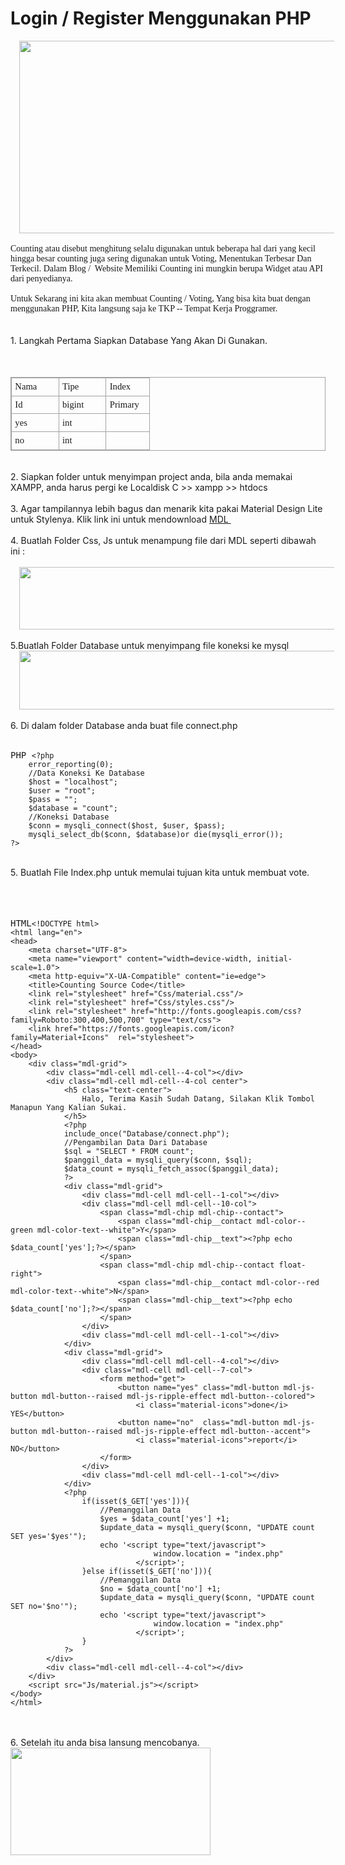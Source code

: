 # Login / Register Menggunakan PHP
<div class="separator" style="clear: both; text-align: center;">
<a href="https://4.bp.blogspot.com/-e9CBKYV5WG4/XMATJ2cpiXI/AAAAAAAABIQ/6QAx6qtFC4A5ZrYhszZ59GtXR_T-KgjAwCLcBGAs/s1600/HTML%2B_%2BCSS%2B_%2BJAVASCRIPT%2B_%2BPHP.jpg" imageanchor="1" style="margin-left: 1em; margin-right: 1em;"><img border="0" data-original-height="650" data-original-width="1350" height="308" src="https://4.bp.blogspot.com/-e9CBKYV5WG4/XMATJ2cpiXI/AAAAAAAABIQ/6QAx6qtFC4A5ZrYhszZ59GtXR_T-KgjAwCLcBGAs/s640/HTML%2B_%2BCSS%2B_%2BJAVASCRIPT%2B_%2BPHP.jpg" width="640" /></a></div>
<br />
<div lang="id" style="font-family: calibri; margin: 0in;">
Counting
atau disebut menghitung selalu digunakan untuk beberapa hal dari yang kecil
hingga besar counting juga sering digunakan untuk Voting, Menentukan Terbesar
Dan Terkecil. Dalam Blog /<span style="mso-spacerun: yes;">&nbsp; </span>Website
Memiliki Counting ini mungkin berupa Widget atau API dari penyedianya.</div>
<div lang="id" style="font-family: calibri; margin: 0in;">
<br /></div>
<div lang="id" style="font-family: calibri; margin: 0in;">
Untuk
Sekarang ini kita akan membuat Counting / Voting, Yang bisa kita buat dengan
menggunakan PHP, Kita langsung saja ke TKP -- Tempat Kerja Proggramer.</div>
<br />
<br />
1. Langkah Pertama Siapkan Database Yang Akan Di Gunakan.<br />
<br />
<br />
<div style="direction: ltr;">
<table border="1" cellpadding="0" cellspacing="0" style="border-collapse: collapse; border-color: #A3A3A3; border-style: solid; border-width: 1pt; direction: ltr;" summary="" title="" valign="top">
 <tbody>
<tr>
  <td style="border-color: #A3A3A3; border-style: solid; border-width: 1pt; padding: 4pt 4pt 4pt 4pt; vertical-align: top; width: .6673in;"><div lang="id" style="font-family: Calibri; font-size: 11.0pt; margin: 0in;">
Nama</div>
</td>
  <td style="border-color: #A3A3A3; border-style: solid; border-width: 1pt; padding: 4pt 4pt 4pt 4pt; vertical-align: top; width: .6673in;"><div lang="id" style="font-family: Calibri; font-size: 11.0pt; margin: 0in;">
Tipe</div>
</td>
  <td style="border-color: #A3A3A3; border-style: solid; border-width: 1pt; padding: 4pt 4pt 4pt 4pt; vertical-align: top; width: .5in;"><div lang="id" style="font-family: Calibri; font-size: 11.0pt; margin: 0in;">
Index</div>
</td>
 </tr>
<tr>
  <td style="border-color: #A3A3A3; border-style: solid; border-width: 1pt; padding: 4pt 4pt 4pt 4pt; vertical-align: top; width: .6673in;"><div lang="id" style="font-family: Calibri; font-size: 11.0pt; margin: 0in;">
Id</div>
</td>
  <td style="border-color: #A3A3A3; border-style: solid; border-width: 1pt; padding: 4pt 4pt 4pt 4pt; vertical-align: top; width: .6673in;"><div lang="id" style="font-family: Calibri; font-size: 11.0pt; margin: 0in;">
bigint</div>
</td>
  <td style="border-color: #A3A3A3; border-style: solid; border-width: 1pt; padding: 4pt 4pt 4pt 4pt; vertical-align: top; width: .6034in;"><div lang="id" style="font-family: Calibri; font-size: 11.0pt; margin: 0in;">
Primary</div>
</td>
 </tr>
<tr>
  <td style="border-color: #A3A3A3; border-style: solid; border-width: 1pt; padding: 4pt 4pt 4pt 4pt; vertical-align: top; width: .6673in;"><div lang="id" style="font-family: Calibri; font-size: 11.0pt; margin: 0in;">
yes</div>
</td>
  <td style="border-color: #A3A3A3; border-style: solid; border-width: 1pt; padding: 4pt 4pt 4pt 4pt; vertical-align: top; width: .6673in;"><div lang="id" style="font-family: Calibri; font-size: 11.0pt; margin: 0in;">
int</div>
</td>
  <td style="border-color: #A3A3A3; border-style: solid; border-width: 1pt; padding: 4pt 4pt 4pt 4pt; vertical-align: top; width: .5in;"><div lang="id" style="font-family: Calibri; font-size: 11.0pt; margin: 0in;">
<br /></div>
</td>
 </tr>
<tr>
  <td style="border-color: #A3A3A3; border-style: solid; border-width: 1pt; padding: 4pt 4pt 4pt 4pt; vertical-align: top; width: .6673in;"><div lang="id" style="font-family: Calibri; font-size: 11.0pt; margin: 0in;">
no</div>
</td>
  <td style="border-color: #A3A3A3; border-style: solid; border-width: 1pt; padding: 4pt 4pt 4pt 4pt; vertical-align: top; width: .6673in;"><div lang="id" style="font-family: Calibri; font-size: 11.0pt; margin: 0in;">
int</div>
</td>
  <td style="border-color: #A3A3A3; border-style: solid; border-width: 1pt; padding: 4pt 4pt 4pt 4pt; vertical-align: top; width: .5in;"><div lang="id" style="font-family: Calibri; font-size: 11.0pt; margin: 0in;">
<br /></div>
</td>
 </tr>
</tbody></table>
<br /></div>
<div style="direction: ltr;">
2. Siapkan folder untuk menyimpan project anda, bila anda memakai XAMPP, anda harus pergi ke Localdisk C &gt;&gt; xampp &gt;&gt; htdocs</div>
<div style="direction: ltr;">
<br /></div>
<div style="direction: ltr;">
3. Agar tampilannya lebih bagus dan menarik kita pakai Material Design Lite untuk Stylenya. Klik link ini untuk mendownload <a href="http://4to.xyz/NVe" rel="nofollow" target="_blank">MDL&nbsp;</a></div>
<div style="direction: ltr;">
<br /></div>
<div style="direction: ltr;">
4. Buatlah Folder Css, Js untuk menampung file dari MDL seperti dibawah ini :</div>
<div style="direction: ltr;">
<br /></div>
<div class="separator" style="clear: both; text-align: center;">
<a href="https://4.bp.blogspot.com/-M7C1Dh1YEg8/XMAM0Xu7-nI/AAAAAAAABHc/qL_WV1_4Kooj2q_HUnbR_xHzthnlbmoOQCLcBGAs/s1600/Gambar%2Btidak%2Bberjudul.png" imageanchor="1" style="margin-left: 1em; margin-right: 1em;"><img border="0" data-original-height="98" data-original-width="625" height="100" src="https://4.bp.blogspot.com/-M7C1Dh1YEg8/XMAM0Xu7-nI/AAAAAAAABHc/qL_WV1_4Kooj2q_HUnbR_xHzthnlbmoOQCLcBGAs/s640/Gambar%2Btidak%2Bberjudul.png" width="640" /></a></div>
<div class="separator" style="clear: both; text-align: center;">
</div>
<div style="direction: ltr;">
<br /></div>
<div style="direction: ltr;">
5.Buatlah Folder Database untuk menyimpang file koneksi ke mysql<br />
<div class="separator" style="clear: both; text-align: center;">
<a href="https://1.bp.blogspot.com/-88tlf3YSD9M/XMAUbojOdkI/AAAAAAAABIc/IFPtw6iy4W8TMc25Iej9YRjbZ20eC7nugCLcBGAs/s1600/Gambar%2Btidak%2Bberjsaudul.png" imageanchor="1" style="margin-left: 1em; margin-right: 1em;"><img border="0" data-original-height="94" data-original-width="630" height="94" src="https://1.bp.blogspot.com/-88tlf3YSD9M/XMAUbojOdkI/AAAAAAAABIc/IFPtw6iy4W8TMc25Iej9YRjbZ20eC7nugCLcBGAs/s640/Gambar%2Btidak%2Bberjsaudul.png" width="640" /></a></div>
<br />
6. Di dalam folder Database anda buat file connect.php<br />
<br />
<pre class="code code-php"><label>PHP </label><code>&lt;?php
    error_reporting(0);
    //Data Koneksi Ke Database
    $host = "localhost";
    $user = "root";
    $pass = "";
    $database = "count";
    //Koneksi Database
    $conn = mysqli_connect($host, $user, $pass);
    mysqli_select_db($conn, $database)or die(mysqli_error());
?&gt;</code></pre>
<br />
5. Buatlah File Index.php untuk memulai tujuan kita untuk membuat vote.</div>
<div style="direction: ltr;">
<br /></div>
<div style="direction: ltr;">
<br /></div>
<br />
<pre class="code code-html"><label>HTML</label><code>&lt;!DOCTYPE html&gt;
&lt;html lang="en"&gt;
&lt;head&gt;
    &lt;meta charset="UTF-8"&gt;
    &lt;meta name="viewport" content="width=device-width, initial-scale=1.0"&gt;
    &lt;meta http-equiv="X-UA-Compatible" content="ie=edge"&gt;
    &lt;title&gt;Counting Source Code&lt;/title&gt;
    &lt;link rel="stylesheet" href="Css/material.css"/&gt;
    &lt;link rel="stylesheet" href="Css/styles.css"/&gt;
    &lt;link rel="stylesheet" href="http://fonts.googleapis.com/css?family=Roboto:300,400,500,700" type="text/css"&gt;
    &lt;link href="https://fonts.googleapis.com/icon?family=Material+Icons"  rel="stylesheet"&gt;
&lt;/head&gt;
&lt;body&gt;
    &lt;div class="mdl-grid"&gt;
        &lt;div class="mdl-cell mdl-cell--4-col"&gt;&lt;/div&gt;
        &lt;div class="mdl-cell mdl-cell--4-col center"&gt;
            &lt;h5 class="text-center"&gt;
                Halo, Terima Kasih Sudah Datang, Silakan Klik Tombol Manapun Yang Kalian Sukai.
            &lt;/h5&gt;
            &lt;?php
            include_once("Database/connect.php");
            //Pengambilan Data Dari Database
            $sql = "SELECT * FROM count";
            $panggil_data = mysqli_query($conn, $sql);
            $data_count = mysqli_fetch_assoc($panggil_data);
            ?&gt;
            &lt;div class="mdl-grid"&gt;
                &lt;div class="mdl-cell mdl-cell--1-col"&gt;&lt;/div&gt;
                &lt;div class="mdl-cell mdl-cell--10-col"&gt;
                    &lt;span class="mdl-chip mdl-chip--contact"&gt;
                        &lt;span class="mdl-chip__contact mdl-color--green mdl-color-text--white"&gt;Y&lt;/span&gt;
                        &lt;span class="mdl-chip__text"&gt;&lt;?php echo $data_count['yes'];?&gt;&lt;/span&gt;
                    &lt;/span&gt;
                    &lt;span class="mdl-chip mdl-chip--contact float-right"&gt;
                        &lt;span class="mdl-chip__contact mdl-color--red mdl-color-text--white"&gt;N&lt;/span&gt;
                        &lt;span class="mdl-chip__text"&gt;&lt;?php echo $data_count['no'];?&gt;&lt;/span&gt;
                    &lt;/span&gt;
                &lt;/div&gt;
                &lt;div class="mdl-cell mdl-cell--1-col"&gt;&lt;/div&gt;
            &lt;/div&gt;
            &lt;div class="mdl-grid"&gt;
                &lt;div class="mdl-cell mdl-cell--4-col"&gt;&lt;/div&gt;
                &lt;div class="mdl-cell mdl-cell--7-col"&gt;
                    &lt;form method="get"&gt;
                        &lt;button name="yes" class="mdl-button mdl-js-button mdl-button--raised mdl-js-ripple-effect mdl-button--colored"&gt;
                            &lt;i class="material-icons"&gt;done&lt;/i&gt; YES&lt;/button&gt;
                        &lt;button name="no"  class="mdl-button mdl-js-button mdl-button--raised mdl-js-ripple-effect mdl-button--accent"&gt;       
                            &lt;i class="material-icons"&gt;report&lt;/i&gt; NO&lt;/button&gt;
                    &lt;/form&gt;
                &lt;/div&gt;
                &lt;div class="mdl-cell mdl-cell--1-col"&gt;&lt;/div&gt;
            &lt;/div&gt;
            &lt;?php
                if(isset($_GET['yes'])){
                    //Pemanggilan Data
                    $yes = $data_count['yes'] +1;
                    $update_data = mysqli_query($conn, "UPDATE count SET yes='$yes'");
                    echo '&lt;script type="text/javascript"&gt;
                                window.location = "index.php"
                            &lt;/script&gt;';
                }else if(isset($_GET['no'])){
                    //Pemanggilan Data
                    $no = $data_count['no'] +1;
                    $update_data = mysqli_query($conn, "UPDATE count SET no='$no'");
                    echo '&lt;script type="text/javascript"&gt;
                                window.location = "index.php"
                            &lt;/script&gt;';
                }
            ?&gt;
        &lt;/div&gt;
        &lt;div class="mdl-cell mdl-cell--4-col"&gt;&lt;/div&gt;
    &lt;/div&gt;
    &lt;script src="Js/material.js"&gt;&lt;/script&gt;
&lt;/body&gt;
&lt;/html&gt;</code></pre>
<br />
<br />
6. Setelah itu anda bisa lansung mencobanya.
<br />
<div class="separator" style="clear: both; text-align: center;">
<a href="https://2.bp.blogspot.com/-nJwVkeH5yM4/XMAP8IV-qbI/AAAAAAAABH4/PSlYEF2sBZY8EYeCwbeAfzAmjRbu5ybmwCLcBGAs/s1600/SC1.png" imageanchor="1" style="clear: left; float: left; margin-bottom: 1em; margin-right: 1em;"><img border="0" data-original-height="260" data-original-width="480" height="172" src="https://2.bp.blogspot.com/-nJwVkeH5yM4/XMAP8IV-qbI/AAAAAAAABH4/PSlYEF2sBZY8EYeCwbeAfzAmjRbu5ybmwCLcBGAs/s320/SC1.png" width="320" /></a></div>
